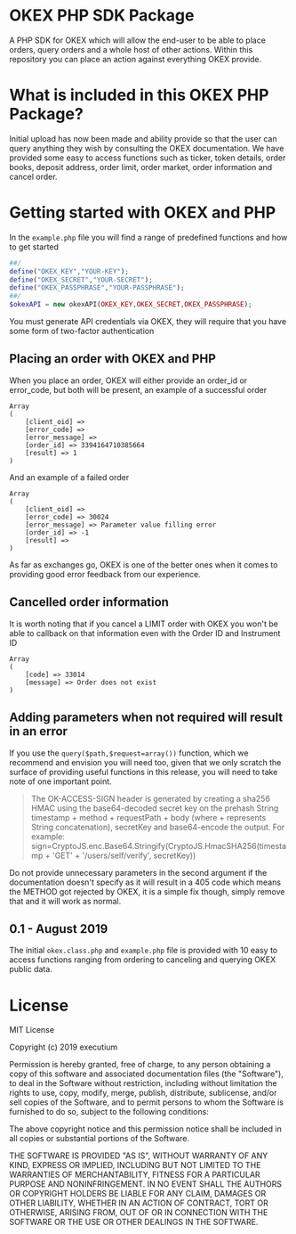 # OKEX PHP SDK Package
A PHP SDK for OKEX which will allow the end-user to be able to place orders, query orders and a whole host of other actions. Within this repository you can place an action against everything OKEX provide.

# What is included in this OKEX PHP Package?
Initial upload has now been made and ability provide so that the user can query anything they wish by consulting the OKEX documentation. We have provided some easy to access functions such as ticker, token details, order books, deposit address, order limit, order market, order information and cancel order.

# Getting started with OKEX and PHP

In the `example.php` file you will find a range of predefined functions and how to get started

```php
##/
define("OKEX_KEY","YOUR-KEY");
define("OKEX_SECRET","YOUR-SECRET");
define("OKEX_PASSPHRASE","YOUR-PASSPHRASE");
##/
$okexAPI = new okexAPI(OKEX_KEY,OKEX_SECRET,OKEX_PASSPHRASE);
```
You must generate API credentials via OKEX, they will require that you have some form of two-factor authentication

## Placing an order with OKEX and PHP

When you place an order, OKEX will either provide an order_id or error_code, but both will be present, an example of a successful order

```
Array
(
    [client_oid] =>
    [error_code] =>
    [error_message] =>
    [order_id] => 3394164710385664
    [result] => 1
)

```

And an example of a failed order

```
Array
(
    [client_oid] =>
    [error_code] => 30024
    [error_message] => Parameter value filling error
    [order_id] => -1
    [result] =>
)
```

As far as exchanges go, OKEX is one of the better ones when it comes to providing good error feedback from our experience.

## Cancelled order information

It is worth noting that if you cancel a LIMIT order with OKEX you won't be able to callback on that information even with the Order ID and Instrument ID

```
Array
(
    [code] => 33014
    [message] => Order does not exist
)

```

## Adding parameters when not required will result in an error

If you use the `query($path,$request=array())` function, which we recommend and envision you will need too, given that we only scratch the surface of providing useful functions in this release, you will need to take note of one important point.

> The OK-ACCESS-SIGN header is generated by creating a sha256 HMAC using the base64-decoded secret key on the prehash String timestamp + method + requestPath + body (where + represents String concatenation), secretKey and base64-encode the output. For example: sign=CryptoJS.enc.Base64.Stringify(CryptoJS.HmacSHA256(timestamp + 'GET' + '/users/self/verify', secretKey))

Do not provide unnecessary parameters in the second argument if the documentation doesn't specify as it will result in a 405 code which means the METHOD got rejected by OKEX, it is a simple fix though, simply remove that and it will work as normal.

## 0.1 - August 2019

The initial `okex.class.php` and `example.php` file is provided with 10 easy to access functions ranging from ordering to canceling and querying OKEX public data.

# License

MIT License

Copyright (c) 2019 executium

Permission is hereby granted, free of charge, to any person obtaining a copy
of this software and associated documentation files (the "Software"), to deal
in the Software without restriction, including without limitation the rights
to use, copy, modify, merge, publish, distribute, sublicense, and/or sell
copies of the Software, and to permit persons to whom the Software is
furnished to do so, subject to the following conditions:

The above copyright notice and this permission notice shall be included in all
copies or substantial portions of the Software.

THE SOFTWARE IS PROVIDED "AS IS", WITHOUT WARRANTY OF ANY KIND, EXPRESS OR
IMPLIED, INCLUDING BUT NOT LIMITED TO THE WARRANTIES OF MERCHANTABILITY,
FITNESS FOR A PARTICULAR PURPOSE AND NONINFRINGEMENT. IN NO EVENT SHALL THE
AUTHORS OR COPYRIGHT HOLDERS BE LIABLE FOR ANY CLAIM, DAMAGES OR OTHER
LIABILITY, WHETHER IN AN ACTION OF CONTRACT, TORT OR OTHERWISE, ARISING FROM,
OUT OF OR IN CONNECTION WITH THE SOFTWARE OR THE USE OR OTHER DEALINGS IN THE
SOFTWARE.
